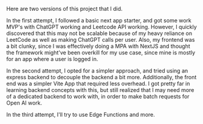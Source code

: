 Here are two versions of this project that I did.

In the first attempt, I followed a basic next app starter, and got some work MVP's with ChatGPT working and Leetcode API working. However, I quickly discovered that this may not be scalable because of my heavy reliance on LeetCode as well as making ChatGPT calls per user. Also, my frontend was a bit clunky, since I was effectively doing a MPA with NextJS and thought the framework might've been overkill for my use case, since mine is mostly for an app where a user is logged in.

In the second attempt, I opted for a simpler approach, and tried using an express backend to decouple the backend a bit more. Additionally, the front end was a simpler Vite App that required less overhead. I got pretty far in learning backend concepts with this, but still realized that I may need more of a dedicated backend to work with, in order to make batch requests for Open AI work.

In the third attempt, I'll try to use Edge Functions and more.
